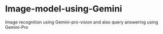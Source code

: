 # Image-model-using-Gemini
Image recognition using Gemini-pro-vision and also query answering using Gemini-Pro
